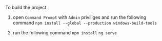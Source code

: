 To build the project

1. open `Command Prompt` with `Admin` priviliges and run the following command
`npm install --global --production windows-build-tools` 

2. run the following command
`npm install`
`ng serve`